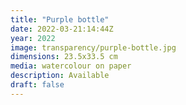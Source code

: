 ```yaml
---
title: "Purple bottle"
date: 2022-03-21:14:44Z
year: 2022
image: transparency/purple-bottle.jpg
dimensions: 23.5x33.5 cm
media: watercolour on paper
description: Available
draft: false
---
```


